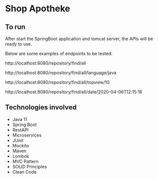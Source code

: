 # Shop Apotheke

## To run

After start the SpringBoot application and tomcat server, the APIs will be ready to use.

Below are some examples of endpoints to be tested:

http://localhost:8080/repository/find/all

http://localhost:8080/repository/find/all/language/java

http://localhost:8080/repository/find/all/topview/10

http://localhost:8080/repository/find/all/date/2020-04-06T12:15:16

## Technologies involved

- Java 11
- Spring Boot
- RestAPI
- Microservices
- JUnit
- Mockito
- Maven
- Lombok
- MVC Pattern
- SOLID Principles
- Clean Code

